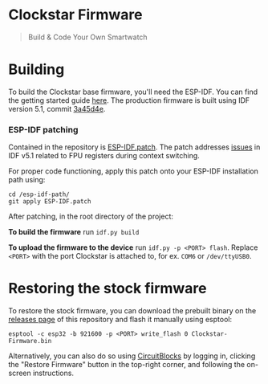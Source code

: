 # Clockstar Firmware
> Build & Code Your Own Smartwatch

# Building
To build the Clockstar base firmware, you'll need the ESP-IDF. You can find the getting started 
guide [here](https://docs.espressif.com/projects/esp-idf/en/latest/esp32/get-started/). The 
production firmware is built using IDF version 5.1, commit [3a45d4e](https://github.com/espressif/esp-idf/tree/3a45d4e949a174e8829a2e4c86c421b030ceac5a).


### ESP-IDF patching
Contained in the repository is [ESP-IDF.patch](ESP-IDF.patch).
The patch addresses [issues](https://github.com/espressif/esp-idf/issues/11690) in IDF v5.1
related to FPU registers during context switching.

For proper code functioning, apply this patch onto your ESP-IDF installation path using:
```shell
cd /esp-idf-path/
git apply ESP-IDF.patch
```

After patching, in the root directory of the project:

**To build the firmware** run ```idf.py build```

**To upload the firmware to the device** run ```idf.py -p <PORT> flash```. Replace `<PORT>` with 
the port Clockstar is attached to, for ex. ```COM6``` or ```/dev/ttyUSB0```.

# Restoring the stock firmware
To restore the stock firmware, you can download the prebuilt binary on the [releases page](https://github.com/CircuitMess/Clockstar-Firmware/releases) of this repository 
and flash it manually using esptool:
```shell
esptool -c esp32 -b 921600 -p <PORT> write_flash 0 Clockstar-Firmware.bin
```

Alternatively, you can also do so using [CircuitBlocks](https://code.circuitmess.com/) by 
logging in, clicking the "Restore Firmware" button in the top-right corner, and following the 
on-screen instructions. 